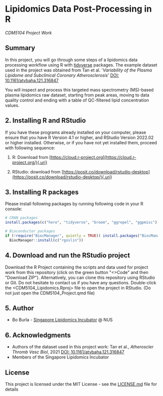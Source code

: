 # Lipidomics Data Post-Processing in R

*CDM5104 Project Work*

## Summary

In this project, you will go through some steps of a lipidomics data processing workflow using R with [tidyverse](https://www.tidyverse.org) packages. The example dataset used in the project was obtained from Tan et al. '*Variability of the Plasma Lipidome and Subclinical Coronary Atherosclerosis*' [DOI: 10.1161/atvbaha.121.316847](https://doi.org/10.1161/atvbaha.121.31684)

You will inspect and process this targeted mass spectrometry (MS)-based plasma lipidomics raw dataset, starting from peak areas, moving to data quality control and ending with a table of QC-filtered lipid concentration values.

## 2. Installing R and RStudio

If you have these programs already installed on your computer, please ensure that you have R Version 4.1 or higher, and RStudio Version 2022.02 or higher installed. Otherwise, or if you have not yet installed them, proceed with following sequence:

1.  R: Download from [https://cloud.r-project.org](https://cloud.r-project.org/){.uri}

2.  RStudio: download from [https://posit.co/download/rstudio-desktop](https://posit.co/download/rstudio-desktop/){.uri}

## 3. Installing R packages

Please install following packages by running following code in your R console:

``` r
# CRAN packages
install.packages(c("here", "tidyverse", "broom", "ggrepel", "ggpmisc"))

# Bioconductor packages
if (!require("BiocManager", quietly = TRUE)) install.packages("BiocManager") 
  BiocManager::install(c("rgoslin"))
```

## 4. Download and run the RStudio project

Download the R Project containing the scripts and data used for project work from this repository (click on the green button "\<\>Code" and then "Download ZIP"). Alternatively, you can clone this repository using RStudio or Git. Do not hesitate to contact us if you have any questions. Double-click the <CDM5104_Lipidomics.Rproj> file to open  the project in RStudio. (Do not just open the CDM5104_Project.qmd file)

## 5. Author

-   Bo Burla - [Singapore Lipidomics Incubator](https://sling.sg) \@ NUS

## 6. Acknowledgments

-   Authors of the dataset used in this project work: Tan et al., *Atheroscler Thromb Vasc Biol*, 2021 [DOI: 10.1161/atvbaha.121.316847](https://doi.org/10.1161/atvbaha.121.31684)
-   Members of the Singapore Lipidomics Incubator

## License

This project is licensed under the MIT License - see the [LICENSE.md](LICENSE.md) file for details
